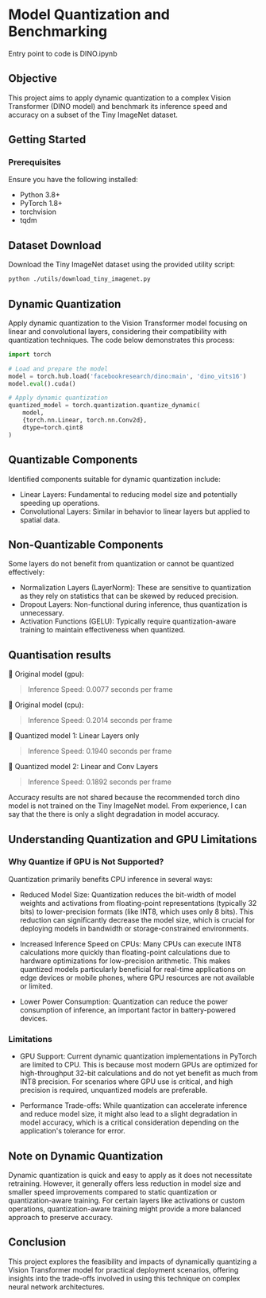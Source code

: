 # Model Quantization and Benchmarking

Entry point to code is DINO.ipynb

## Objective

This project aims to apply dynamic quantization to a complex Vision Transformer (DINO model) and benchmark its inference speed and accuracy on a subset of the Tiny ImageNet dataset.

## Getting Started

### Prerequisites

Ensure you have the following installed:

- Python 3.8+
- PyTorch 1.8+
- torchvision
- tqdm

## Dataset Download

Download the Tiny ImageNet dataset using the provided utility script:

```bash
python ./utils/download_tiny_imagenet.py
```

## Dynamic Quantization

Apply dynamic quantization to the Vision Transformer model focusing on linear and convolutional layers, considering their compatibility with quantization techniques. The code below demonstrates this process:

```python
import torch

# Load and prepare the model
model = torch.hub.load('facebookresearch/dino:main', 'dino_vits16')
model.eval().cuda()

# Apply dynamic quantization
quantized_model = torch.quantization.quantize_dynamic(
    model,
    {torch.nn.Linear, torch.nn.Conv2d},
    dtype=torch.qint8
)
```

## Quantizable Components

Identified components suitable for dynamic quantization include:

- Linear Layers: Fundamental to reducing model size and potentially speeding up operations.
- Convolutional Layers: Similar in behavior to linear layers but applied to spatial data.


## Non-Quantizable Components

Some layers do not benefit from quantization or cannot be quantized effectively:

- Normalization Layers (LayerNorm): These are sensitive to quantization as they rely on statistics that can be skewed by reduced precision.
- Dropout Layers: Non-functional during inference, thus quantization is unnecessary.
- Activation Functions (GELU): Typically require quantization-aware training to maintain effectiveness when quantized.

## Quantisation results

🍩 Original model (gpu):

> Inference Speed: 0.0077 seconds per frame

🍩 Original model (cpu):

> Inference Speed: 0.2014 seconds per frame

🚀 Quantized model 1: Linear Layers only

> Inference Speed: 0.1940 seconds per frame

🌟 Quantized model 2: Linear and Conv Layers

> Inference Speed: 0.1892 seconds per frame


Accuracy results are not shared because the recommended torch dino model is not trained on the Tiny ImageNet model. From experience, I can say that the there is only a slight degradation in model accuracy.

## Understanding Quantization and GPU Limitations

### Why Quantize if GPU is Not Supported?

Quantization primarily benefits CPU inference in several ways:

- Reduced Model Size: Quantization reduces the bit-width of model weights and activations from floating-point representations (typically 32 bits) to lower-precision formats (like INT8, which uses only 8 bits). This reduction can significantly decrease the model size, which is crucial for deploying models in bandwidth or storage-constrained environments.

- Increased Inference Speed on CPUs: Many CPUs can execute INT8 calculations more quickly than floating-point calculations due to hardware optimizations for low-precision arithmetic. This makes quantized models particularly beneficial for real-time applications on edge devices or mobile phones, where GPU resources are not available or limited.

- Lower Power Consumption: Quantization can reduce the power consumption of inference, an important factor in battery-powered devices.

### Limitations

- GPU Support: Current dynamic quantization implementations in PyTorch are limited to CPU. This is because most modern GPUs are optimized for high-throughput 32-bit calculations and do not yet benefit as much from INT8 precision. For scenarios where GPU use is critical, and high precision is required, unquantized models are preferable.

- Performance Trade-offs: While quantization can accelerate inference and reduce model size, it might also lead to a slight degradation in model accuracy, which is a critical consideration depending on the application's tolerance for error.

## Note on Dynamic Quantization

Dynamic quantization is quick and easy to apply as it does not necessitate retraining. However, it generally offers less reduction in model size and smaller speed improvements compared to static quantization or quantization-aware training. For certain layers like activations or custom operations, quantization-aware training might provide a more balanced approach to preserve accuracy.

## Conclusion

This project explores the feasibility and impacts of dynamically quantizing a Vision Transformer model for practical deployment scenarios, offering insights into the trade-offs involved in using this technique on complex neural network architectures.
